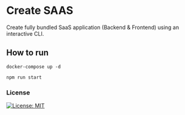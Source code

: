 # Create SAAS

Create fully bundled SaaS application (Backend & Frontend) using an interactive CLI.


## How to run

`docker-compose up -d`

`npm run start`


### License 
[![License: MIT](https://img.shields.io/badge/License-MIT-blue.svg)](https://opensource.org/licenses/MIT)


